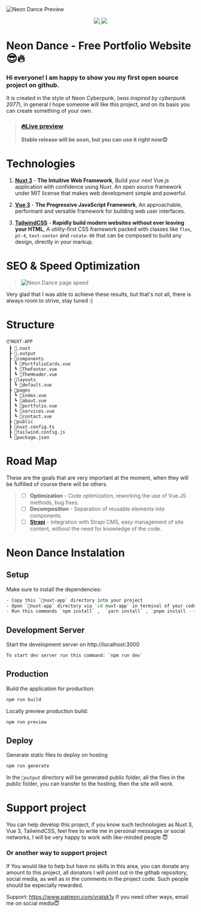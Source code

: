 ![Neon Dance Preview](https://mir-s3-cdn-cf.behance.net/project_modules/max_1200/ac9593159959367.63aa216bf3dff.png)

<div align="center">
<a href="https://discord.gg/6V6PZhck" target="_blank"> <img src="https://img.shields.io/badge/Neon%20Dance-Discord-blueviolet"> </a>
<a href="https://t.me/vratsky1" target="_blank"> <img src="https://img.shields.io/badge/Personal-Telegram-blue"> </a>
</div>

# Neon Dance - Free Portfolio Website 😎🔥

### Hi everyone! I am happy to show you my first open source project on github.

It is created in the style of Neon Cyberpunk, (*was inspired by cyberpunk 2077*), in general I hope someone will like this project, and on its basis you can create something of your own.

>### [🔥Live preview](https://vratsky.com/)
> **Stable release will be soon, but you can use it right now😊**
# Technologies

 1. **[Nuxt 3](https://nuxt.com/)** - **The Intuitive Web Framework**, Build your next Vue.js application with confidence using Nuxt. An
    open source framework under MIT license that makes web development
    simple and powerful.
    
 2. [**Vue 3**](https://vuejs.org/) - **The  Progressive  JavaScript Framework**, An approachable, performant and versatile framework for building web user interfaces.
 3. **[TailwindCSS](https://tailwindcss.com/)** -  **Rapidly build modern websites without ever leaving your HTML**, A utility-first CSS framework packed with classes like  `flex`,  `pt-4`,  `text-center`  and  `rotate-90`  that can be composed to build any design, directly in your markup.

# SEO & Speed Optimization
> ![Neon Dance page speed](https://vratsky.com/assets/img/neon-dance-page-speed-insights.png)

Very glad that I was able to achieve these results, but that's not all, there is always room to strive, stay tuned :)

# Structure

```
📦NUXT-APP
 ┣ 📂.nuxt
 ┣ 📂.output
 ┣ 📂components
 ┃ ┗ 📜PortfolioCards.vue
 ┃ ┗ 📜TheFooter.vue
 ┃ ┗ 📜TheHeader.vue
 ┣ 📂layouts
 ┃ ┗ 📜default.vue
 ┣ 📂pages
 ┃ ┗ 📜index.vue
 ┃ ┗ 📜about.vue
 ┃ ┗ 📜portfolio.vue
 ┃ ┗ 📜services.vue
 ┃ ┗ 📜contact.vue
 ┣ 📂public
 ┣ 📜nuxt.config.ts
 ┣ 📜tailwind.config.js
 ┗ 📜package.json
```

# Road Map

These are the goals that are very important at the moment, when they will be fulfilled of course there will be others.

> - [ ]  **Optimization** - Code optimization, reworking the use of Vue.JS methods, bug fixes.
> - [ ]  **Decomposition** - Separation of reusable elements into components
> - [ ]  **[Strapi](https://strapi.io/)** - Integration with Strapi CMS, easy management of site content, without the 					need for knowledge of the code.

# Neon Dance Instalation

## Setup

Make sure to install the dependencies:
```bash
- Copy this `📂nuxt-app` directory into your project 
- Open `📂nuxt-app` directory via `cd nuxt-app` in terminal of your code editor
- Run this commands `npm install` ,  `yarn install` , `pnpm install --shamefully-hoist`
```

## Development Server

Start the development server on http://localhost:3000

```bash
To start dev server run this command: `npm run dev`
```

## Production

Build the application for production:

```bash
npm run build
```

Locally preview production build:

```bash
npm run preview
```

## Deploy

Generate static files to deploy on hosting
```bash
npm run generate
```
In the `📂output` directory will be generated public folder, all the files in the public folder, you can transfer to the hosting, then the site will work.

# Support project

You can help develop this project, if you know such technologies as Nuxt 3, Vue 3, TailwindCSS, feel free to write me in personal messages or social networks, I will be very happy to work with like-minded people 😇

### Or another way to support project

If You would like to help but have no skills in this area, you can donate any amount to this project, all donators I will point out in the githab repository, social media, as well as in the comments in the project code. Such people should be especially rewarded.

Support: https://www.patreon.com/vratsk1y
If you need other ways, email me on social media😇
